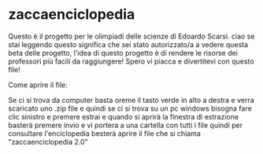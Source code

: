 # zaccaenciclopedia
Questo è il progetto per le olimpiadi delle scienze di Edoardo Scarsi.
ciao se stai leggendo questo significa che sei stato autorizzato/a a vedere questa beta delle progetto, l'idea di questo progetto è di rendere le risorse dei professori più facili da raggiungere! Spero vi piacca e divertitevi con questo file!

Come aprire il file:

Se ci si trova da computer basta oreme il tasto verde in alto a destra e verra scaricato uno .zip file e quindi se ci si trova su un pc windows bisogna fare clic sinistro e premere estrai e quando si aprirà la finestra di estrazione basterà premere invio e vi portera a una cartella con tutti i file quindi per consultare l'enciclopedia besterà aprire il file che si chiama "zaccaenciclopedia 2.0"
